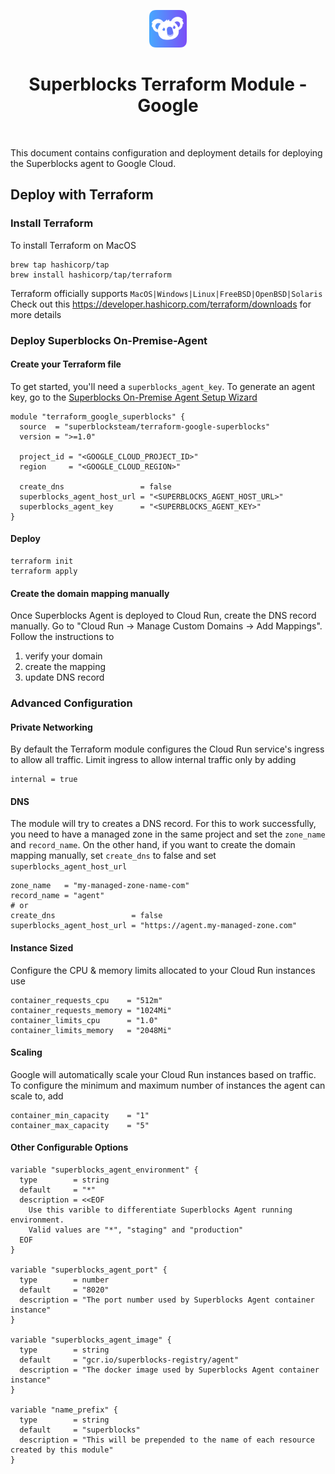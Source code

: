 <p align="center">
  <img src="./assets/logo.png" height="60"/>
</p>

<h1 align="center">Superblocks Terraform Module - Google</h1>

<br/>

This document contains configuration and deployment details for deploying the Superblocks agent to Google Cloud.

## Deploy with Terraform

### Install Terraform

To install Terraform on MacOS
```
brew tap hashicorp/tap
brew install hashicorp/tap/terraform
```

Terraform officially supports `MacOS|Windows|Linux|FreeBSD|OpenBSD|Solaris`
Check out this https://developer.hashicorp.com/terraform/downloads for more details

### Deploy Superblocks On-Premise-Agent

#### Create your Terraform file
To get started, you'll need a `superblocks_agent_key`. To generate an agent key, go to the [Superblocks On-Premise Agent Setup Wizard](https://app.superblocks.com/opas)
```
module "terraform_google_superblocks" {
  source  = "superblocksteam/terraform-google-superblocks"
  version = ">=1.0"

  project_id = "<GOOGLE_CLOUD_PROJECT_ID>"
  region     = "<GOOGLE_CLOUD_REGION>"

  create_dns                 = false
  superblocks_agent_host_url = "<SUPERBLOCKS_AGENT_HOST_URL>"
  superblocks_agent_key      = "<SUPERBLOCKS_AGENT_KEY>"
}
```

#### Deploy
```
terraform init
terraform apply
```

#### Create the domain mapping manually
Once Superblocks Agent is deployed to Cloud Run, create the DNS record manually. Go to "Cloud Run -> Manage Custom Domains -> Add Mappings". Follow the instructions to

1. verify your domain
2. create the mapping
3. update DNS record

### Advanced Configuration
#### Private Networking
By default the Terraform module configures the Cloud Run service's ingress to allow all traffic. Limit ingress to allow internal traffic only by adding
```
internal = true
```

#### DNS
The module will try to creates a DNS record. For this to work successfully, you need to have a managed zone in the same project and set the `zone_name` and `record_name`. On the other hand, if you want to create the domain mapping manually, set `create_dns` to false and set `superblocks_agent_host_url`
```
zone_name   = "my-managed-zone-name-com"
record_name = "agent"
# or
create_dns                 = false
superblocks_agent_host_url = "https://agent.my-managed-zone.com"
```
#### Instance Sized
Configure the CPU & memory limits allocated to your Cloud Run instances use
```
container_requests_cpu    = "512m"
container_requests_memory = "1024Mi"
container_limits_cpu      = "1.0"
container_limits_memory   = "2048Mi"

```

#### Scaling
Google will automatically scale your Cloud Run instances based on traffic. To configure the minimum and maximum number of instances the agent can scale to, add
```
container_min_capacity    = "1"
container_max_capacity    = "5"
```

#### Other Configurable Options
```
variable "superblocks_agent_environment" {
  type        = string
  default     = "*"
  description = <<EOF
    Use this varible to differentiate Superblocks Agent running environment.
    Valid values are "*", "staging" and "production"
  EOF
}

variable "superblocks_agent_port" {
  type        = number
  default     = "8020"
  description = "The port number used by Superblocks Agent container instance"
}

variable "superblocks_agent_image" {
  type        = string
  default     = "gcr.io/superblocks-registry/agent"
  description = "The docker image used by Superblocks Agent container instance"
}

variable "name_prefix" {
  type        = string
  default     = "superblocks"
  description = "This will be prepended to the name of each resource created by this module"
}
```
